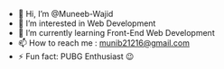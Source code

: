 - 👋 Hi, I’m @Muneeb-Wajid
- 👀 I’m interested in Web Development 
- 🌱 I’m currently learning Front-End Web Development
- 📫 How to reach me : munib21216@gmail.com
- ⚡ Fun fact: PUBG Enthusiast 😉

<!---
Muneeb-Wajid/Muneeb-Wajid is a ✨ special ✨ repository because its `README.md` (this file) appears on your GitHub profile.
You can click the Preview link to take a look at your changes.
--->
